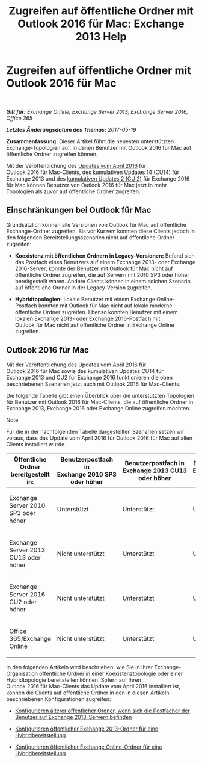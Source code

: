 ﻿---
title: 'Zugreifen auf öffentliche Ordner mit Outlook 2016 für Mac: Exchange 2013 Help'
TOCTitle: Zugreifen auf öffentliche Ordner mit Outlook 2016 für Mac
ms:assetid: bc9b8226-bd8b-4edc-882b-4f19cfe118eb
ms:mtpsurl: https://technet.microsoft.com/de-de/library/Mt788631(v=EXCHG.150)
ms:contentKeyID: 74115365
ms.date: 04/24/2018
mtps_version: v=EXCHG.150
ms.translationtype: HT
---

# Zugreifen auf öffentliche Ordner mit Outlook 2016 für Mac

 

_**Gilt für:** Exchange Online, Exchange Server 2013, Exchange Server 2016, Office 365_

_**Letztes Änderungsdatum des Themas:** 2017-05-19_

**Zusammenfassung:**  Dieser Artikel führt die neuesten unterstützten Exchange-Topologien auf, in denen Benutzer mit Outlook 2016 für Mac auf öffentliche Ordner zugreifen können.

Mit der Veröffentlichung des [Updates vom April 2016](https://go.microsoft.com/fwlink/?linkid=82920) für Outlook 2016 für Mac-Clients, des [kumulativen Updates 14 (CU14)](https://go.microsoft.com/fwlink/?linkid=84943) für Exchange 2013 und des [kumulativen Updates 2 (CU 2)](https://go.microsoft.com/fwlink/p/?linkid=84979) für Exchange 2016 für Mac können Benutzer von Outlook 2016 für Mac jetzt in mehr Topologien als zuvor auf öffentliche Ordner zugreifen.

## Einschränkungen bei Outlook für Mac

Grundsätzlich können alle Versionen von Outlook für Mac auf öffentliche Exchange-Ordner zugreifen. Bis vor Kurzem konnten diese Clients jedoch in den folgenden Bereitstellungsszenarien nicht auf öffentliche Ordner zugreifen:

  - **Koexistenz mit öffentlichen Ordnern in Legacy-Versionen:**  Befand sich das Postfach eines Benutzers auf einem Exchange 2013- oder Exchange 2016-Server, konnte der Benutzer mit Outlook für Mac nicht auf öffentliche Ordner zugreifen, die auf Servern mit 2010 SP3 oder höher bereitgestellt waren. Andere Clients können in einem solchen Szenario auf öffentliche Ordner in der Legacy-Version zugreifen.

  - **Hybridtopologien:**  Lokale Benutzer mit einem Exchange Online-Postfach konnten mit Outlook für Mac nicht auf lokale moderne öffentliche Ordner zugreifen. Ebenso konnten Benutzer mit einem lokalen Exchange 2013- oder Exchange 2016-Postfach mit Outlook für Mac nicht auf öffentliche Ordner in Exchange Online zugreifen.

## Outlook 2016 für Mac

Mit der Veröffentlichung des Updates vom April 2016 für Outlook 2016 für Mac sowie des kumulativen Updates CU14 für Exchange 2013 und CU2 für Exchange 2016 funktionieren die oben beschriebenen Szenarien jetzt auch mit Outlook 2016 für Mac-Clients.

Die folgende Tabelle gibt einen Überblick über die unterstützten Topologien für Benutzer mit Outlook 2016 für Mac-Clients, die auf öffentliche Ordner in Exchange 2013, Exchange 2016 oder Exchange Online zugreifen möchten.


> [!NOTE]
> Für die in der nachfolgenden Tabelle dargestellten Szenarien setzen wir voraus, dass das Update vom April&nbsp;2016 für Outlook&nbsp;2016&nbsp;für&nbsp;Mac auf allen Clients installiert wurde.




<table>
<colgroup>
<col style="width: 20%" />
<col style="width: 20%" />
<col style="width: 20%" />
<col style="width: 20%" />
<col style="width: 20%" />
</colgroup>
<thead>
<tr class="header">
<th>Öffentliche Ordner bereitgestellt in:</th>
<th>Benutzerpostfach in Exchange 2010 SP3 oder höher</th>
<th>Benutzerpostfach in Exchange 2013 CU13 oder höher</th>
<th>Benutzerpostfach in Exchange 2016 CU2 oder höher</th>
<th>Benutzerpostfach in Office 365/Exchange Online</th>
</tr>
</thead>
<tbody>
<tr class="odd">
<td><p>Exchange Server 2010 SP3 oder höher</p></td>
<td><p>Unterstützt</p></td>
<td><p>Unterstützt</p></td>
<td><p>Unterstützt</p></td>
<td><p>Nicht unterstützt</p></td>
</tr>
<tr class="even">
<td><p>Exchange Server 2013 CU13 oder höher</p></td>
<td><p>Nicht unterstützt</p></td>
<td><p>Unterstützt</p></td>
<td><p>Unterstützt</p></td>
<td><p>Unterstützt</p></td>
</tr>
<tr class="odd">
<td><p>Exchange Server 2016 CU2 oder höher</p></td>
<td><p>Nicht unterstützt</p></td>
<td><p>Unterstützt</p></td>
<td><p>Unterstützt</p></td>
<td><p>Unterstützt</p></td>
</tr>
<tr class="even">
<td><p>Office 365/Exchange Online</p></td>
<td><p>Nicht unterstützt</p></td>
<td><p>Unterstützt</p></td>
<td><p>Unterstützt</p></td>
<td><p>Unterstützt</p></td>
</tr>
</tbody>
</table>


In den folgenden Artikeln wird beschrieben, wie Sie in Ihrer Exchange-Organisation öffentliche Ordner in einer Koexistenztopologie oder einer Hybridtopologie bereitstellen können. Sofern auf Ihren Outlook 2016 für Mac-Clients das Update vom April 2016 installiert ist, können die Clients auf öffentliche Ordner in den in diesen Artikeln beschriebenen Konfigurationen zugreifen:

  - [Konfigurieren älterer öffentlicher Ordner, wenn sich die Postfächer der Benutzer auf Exchange 2013-Servern befinden](configure-legacy-public-folders-where-user-mailboxes-are-on-exchange-2013-servers-exchange-2013-help.md)

  - [Konfigurieren öffentlicher Exchange 2013-Ordner für eine Hybridbereitstellung](https://review.docs.microsoft.com/de-de/exchange/collaboration-exo/public-folders/set-up-modern-hybrid-public-folders)

  - [Konfigurieren öffentlicher Exchange Online-Ordner für eine Hybridbereitstellung](https://review.docs.microsoft.com/de-de/exchange/collaboration-exo/public-folders/set-up-exo-hybrid-public-folders)

